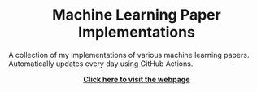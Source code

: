 <h1 align="center">Machine Learning Paper Implementations</h1>

A collection of my implementations of various machine learning papers. Automatically updates every
day using GitHub Actions.
<br>

<div align="center">
  <a href="https://tanjeffreyz.github.io/ml-paper-implementations"><b>Click here to visit the webpage</b></a>
</div>
